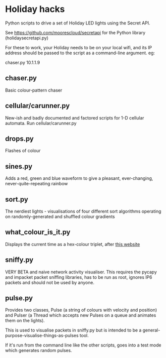 Holiday hacks
=============

Python scripts to drive a set of Holiday LED lights using the Secret API.

See https://github.com/moorescloud/secretapi for the Python library (holidaysecretapi.py)

For these to work, your Holiday needs to be on your local wifi, and its IP address should be passed to the script as a command-line argument. eg:

  chaser.py 10.1.1.9


## chaser.py

Basic colour-pattern chaser

## cellular/carunner.py

New-ish and badly documented and factored scripts for 1-D cellular automata.
Run cellular/carunner.py 

## drops.py

Flashes of colour

## sines.py

Adds a red, green and blue waveform to give a pleasant, ever-changing, never-quite-repeating rainbow

## sort.py

The nerdiest lights - visualisations of four different sort algorithms
operating on randomly-generated and shuffled colour gradients

## what_colour_is_it.py

Displays the current time as a hex-colour triplet, after
[this website](http://whatcolourisit.scn9a.org/)

## sniffy.py

VERY BETA and naive network activity visualiser.  This requires the
pycapy and impacket packet sniffing libraries, has to be run as root,
ignores IP6 packets and should not be used by anyone.

## pulse.py

Provides two classes, Pulse (a string of colours with velocity and
position) and Pulser (a Thread which accepts new Pulses on a queue and
animates them on the lights).

This is used to visualise packets in sniffy.py but is intended to be a
general-purpose-visualise-things-as-pulses tool.

If it's run from the command line like the other scripts, goes into a
test mode which generates random pulses.

